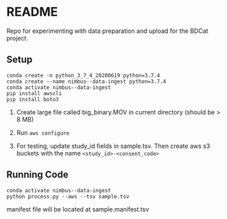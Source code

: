 # README

Repo for experimenting with data preparation and upload for the BDCat project.

## Setup

    conda create -n python_3_7_4_20200619 python=3.7.4
    conda create --name nimbus--data-ingest python=3.7.4
    conda activate nimbus--data-ingest
    pip install awscli
    pip install boto3

1. Create large file called big_binary.MOV in current directory (should be > 8 MB)

2. Run `aws configure`

3. For testing, update study\_id fields in sample.tsv. Then create aws s3 buckets with the name `<study_id>-<consent_code>`

## Running Code


    conda activate nimbus--data-ingest
    python process.py --aws --tsv sample.tsv 

manifest file will be located at sample.manifest.tsv


